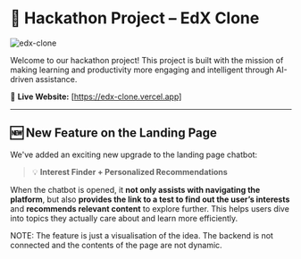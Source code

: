 # 🚀 Hackathon Project – EdX Clone

![edx-clone](https://github.com/user-attachments/assets/d7c294cb-9d07-46e5-a747-afa1f3a2b73c)

Welcome to our hackathon project! This project is built with the mission of making learning and productivity more engaging and intelligent through AI-driven assistance.

🔗 **Live Website:** [https://edx-clone.vercel.app]

---

## 🆕 New Feature on the Landing Page

We've added an exciting new upgrade to the landing page chatbot:

> 💡 **Interest Finder + Personalized Recommendations**

When the chatbot is opened, it **not only assists with navigating the platform**, but also **provides the link to a test to find out the user’s interests** and **recommends relevant content** to explore further. This helps users dive into topics they actually care about and learn more efficiently.

NOTE: The feature is just a visualisation of the idea. The backend is not connected and the contents of the page are not dynamic.
